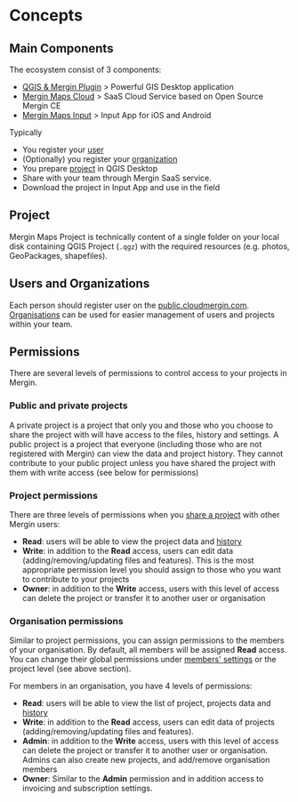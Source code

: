 # Concepts

## Main Components 

The ecosystem consist of 3 components:

 - [QGIS & Mergin Plugin](https://plugins.qgis.org/plugins/Mergin/) > Powerful GIS Desktop application 
 - [Mergin Maps Cloud](https://public.cloudmergin.com) > SaaS Cloud Service based on Open Source Mergin CE
 - [Mergin Maps Input](https://inputapp.io) > Input App for iOS and Android

Typically

 - You register your [user](#users-and-organizations)
 - (Optionally) you register your [organization](#users-and-organizations)   
 - You prepare [project](#project) in QGIS Desktop 
 - Share with your team through Mergin SaaS service.
 - Download the project in Input App and use in the field

## Project

Mergin Maps Project is technically content of a single folder on your local disk containing QGIS Project (`.qgz`) with the required resources (e.g. photos, GeoPackages, shapefiles).

## Users and Organizations 

Each person should register user on the [public.cloudmergin.com](https://public.cloudmergin.com).
[Organisations](web/working-with-organisations) can be used for easier management of users and projects within your team.

## Permissions 

There are several levels of permissions to control access to your projects in Mergin.

### Public and private projects

A private project is a project that only you and those who you choose to share the project with will have access to the files, history and settings. A public project is a project that everyone (including those who are not registered with Mergin) can view the data and project history. They cannot contribute to your public project unless you have shared the project with them with write access (see below for permissions)

### Project permissions

There are three levels of permissions when you [share a project](sharing-project) with other Mergin users:

- **Read**: users will be able to view the project data and [history](project-details)
- **Write**: in addition to the **Read** access, users can edit data (adding/removing/updating files and features). This is the most appropriate permission level you should assign to those who you want to contribute to your projects
- **Owner**: in addition to the **Write** access, users with this level of access can delete the project or transfer it to another user or organisation

### Organisation permissions

Similar to project permissions, you can assign permissions to the members of your organisation. By default, all members will be assigned **Read** access. You can change their global permissions under [members' settings](working-with-organisations) or the project level (see above section).

For members in an organisation, you have 4 levels of permissions:

- **Read**: users will be able to view the list of project, projects data and [history](project-details)
- **Write**: in addition to the **Read** access, users can edit data of projects (adding/removing/updating files and features).
- **Admin**: in addition to the **Write** access, users with this level of access can delete the project or transfer it to another user or organisation. Admins can also create new projects, and add/remove organisation members
- **Owner**:  Similar to the **Admin** permission and in addition access to invoicing and subscription settings. 

